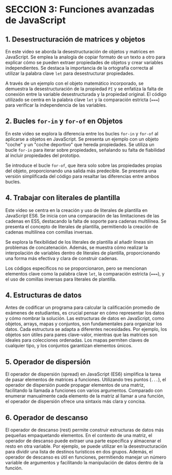 # SECCION 3: Funciones avanzadas de JavaScript
## 1. Desestructuración de matrices y objetos
En este video se aborda la desestructuración de objetos y matrices en JavaScript. Se emplea la analogía de copiar formato de un texto a otro para explicar cómo se pueden extraer propiedades de objetos y crear variables independientes. Se destaca la importancia de la ortografía correcta al utilizar la palabra clave `let` para desestructurar propiedades.

A través de un ejemplo con el objeto matemático incorporado, se demuestra la desestructuración de la propiedad `PI` y se enfatiza la falta de conexión entre la variable desestructurada y la propiedad original. El código utilizado se centra en la palabra clave `let` y la comparación estricta (`===`) para verificar la independencia de las variables.

## 2. Bucles `for-in` y `for-of` en Objetos

En este video se explora la diferencia entre los bucles `for-in` y `for-of` al aplicarse a objetos en JavaScript. Se presenta un ejemplo con un objeto "coche" y un "coche deportivo" que hereda propiedades. Se utiliza un bucle `for-in` para iterar sobre propiedades, señalando su falta de fiabilidad al incluir propiedades del prototipo.

Se introduce el bucle `for-of`, que itera solo sobre las propiedades propias del objeto, proporcionando una salida más predecible. Se presenta una versión simplificada del código para resaltar las diferencias entre ambos bucles.

## 4. Trabajar con literales de plantilla

Este video se centra en la creación y uso de literales de plantilla en JavaScript ES6. Se inicia con una comparación de las limitaciones de las cadenas en ES5, destacando la falta de soporte para cadenas multilínea. Se presenta el concepto de literales de plantilla, permitiendo la creación de cadenas multilínea con comillas inversas.

Se explora la flexibilidad de los literales de plantilla al añadir líneas sin problemas de concatenación. Además, se muestra cómo realizar la interpolación de variables dentro de literales de plantilla, proporcionando una forma más efectiva y clara de construir cadenas.

Los códigos específicos no se proporcionaron, pero se mencionan elementos clave como la palabra clave `let`, la comparación estricta (`===`), y el uso de comillas inversas para literales de plantilla.


## 4. Estructuras de datos

Antes de codificar un programa para calcular la calificación promedio de exámenes de estudiantes, es crucial pensar en cómo representar los datos y cómo nombrar la solución. Las estructuras de datos en JavaScript, como objetos, arrays, mapas y conjuntos, son fundamentales para organizar los datos. Cada estructura se adapta a diferentes necesidades. Por ejemplo, los objetos son útiles para pares clave-valor, mientras que las matrices son ideales para colecciones ordenadas. Los mapas permiten claves de cualquier tipo, y los conjuntos garantizan elementos únicos.

## 5. Operador de dispersión

El operador de dispersión (spread) en JavaScript (ES6) simplifica la tarea de pasar elementos de matrices a funciones. Utilizando tres puntos (`...`), el operador de dispersión puede propagar elementos de una matriz, facilitando la llamada a funciones con varios argumentos. Comparado con enumerar manualmente cada elemento de la matriz al llamar a una función, el operador de dispersión ofrece una sintaxis más clara y concisa.

## 6. Operador de descanso

El operador de descanso (rest) permite construir estructuras de datos más pequeñas empaquetando elementos. En el contexto de una matriz, el operador de descanso puede extraer una parte específica y almacenar el resto en otra variable. Por ejemplo, se puede utilizar en la desestructuración para dividir una lista de destinos turísticos en dos grupos. Además, el operador de descanso es útil en funciones, permitiendo manejar un número variable de argumentos y facilitando la manipulación de datos dentro de la función.
